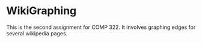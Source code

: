 WikiGraphing
============

This is the second assignment for COMP 322. It involves graphing edges for several wikipedia pages.
